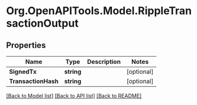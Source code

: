 # Org.OpenAPITools.Model.RippleTransactionOutput

## Properties

Name | Type | Description | Notes
------------ | ------------- | ------------- | -------------
**SignedTx** | **string** |  | [optional] 
**TransactionHash** | **string** |  | [optional] 

[[Back to Model list]](../README.md#documentation-for-models) [[Back to API list]](../README.md#documentation-for-api-endpoints) [[Back to README]](../README.md)

